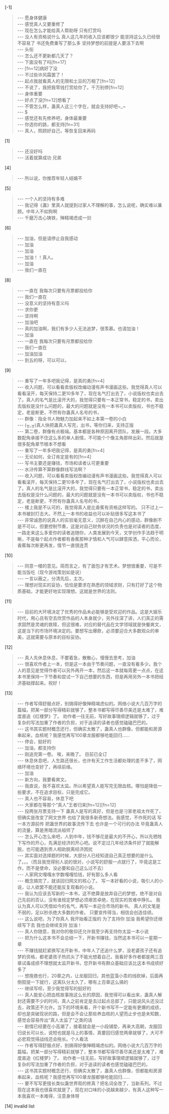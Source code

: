 
[-1] 
>--- 愿身体健康<br>
>--- 感觉真人又要重修了<br>
>--- 现在怎么才能给真人帮助呀 只有打赏吗<br>
>--- 没人有资格说什么 真人这几年的收入应该都很少 能坚持这么久已经很不容易了 书还免费重写了那么多 坚持梦想的前提是人要活下去啊<br>
>--- 头衔<br>
>--- 怎么还不更新都几天了？<br>
>--- 下面没有了吗[fn=17]<br>
>--- [fn=12]病好了没<br>
>--- 不过些许风霜罢了！<br>
>--- 起点我就看真人的无限和土豆的万相了[fn=12]<br>
>--- 不说了，我把我零钱打赏给你了。千万别停[fn=12]<br>
>--- 身体重要<br>
>--- 好点了没[fn=12]想看了<br>
>--- 不管怎么样，蛊真人这三个字在，就会支持好吧~_~<br>
>--- $<br>
>--- 感觉还有先修养吧，身体最重要<br>
>--- 你选你的路，都支持[fn=31]<br>
>--- 真人，照顾好自己，等恢复回来再码<br>

[1] 
>--- 还没好吗<br>
>--- 活着就算成功 兄弟<br>

[4] 
>--- 所以说，你推荐年轻人结婚不<br>

[5] 
>--- 一个人的坚持有多难<br>
>--- 我记得《蛊》里真人就提到过家人不理解的事，怎么说呢，确实难以兼顾。中年人不如狗啊<br>
>--- 千磨万击心铸铁，殚精竭虑成一剑<br>

[6] 
>--- 加油，但是请停止自我感动<br>
>--- 加油<br>
>--- 加油<br>
>--- 加油！！真人。<br>
>--- 加油<br>
>--- 我们一直在<br>

[8] 
>--- 一直在  我每次只要有月票都投给你<br>
>--- 我们一直在<br>
>--- 没意义的坚持有意义吗<br>
>--- 求你更<br>
>--- 坚持啊<br>
>--- 加油吧<br>
>--- 真的加油啊，我们有多少人无法追梦，很羡慕。也请加油！<br>
>--- 加油<br>
>--- 一直在  我每次只要有月票都投给你<br>
>--- 我们一直在<br>
>--- 加油加油<br>
>--- 到五的呀，可以可以，<br>

[9] 
>--- 重写了一年多吧我记得，是真的勇[fn=4]<br>
>--- 收入问题，可以看看卖版权改编动漫有声书漫画这些。我觉得真人可以看看滚开，每天保持二更10多年了，现在名气打出去了，小说版权也卖出去了。真人的名气是比滚开大的，我觉得只要有一本正常书，稳定的书，卖出去版权是没什么问题的，最大的问题就是没有一本书可以卖版权，书也不稳定，老是断更，不然有你蛊真人名号的书，<br>
>--- 群像：指全书人物魅力加起来不如上本第一卷的小白<br>
>--- (╥_╥)真人快把蛊真人写完，出书，等你归来，支持正版<br>
>--- 第二卷，群像有点极端。基本都是各种原因离开团队，发展一段。大多数配角承接不住这么多的单人剧情，不可能个个像主角那样出彩。然后就是很多配角章节根本不想看<br>
>--- 重写了一年多吧我记得，是真的勇[fn=4]<br>
>--- 无论如何，全订肯定是有的[fn=4]<br>
>--- 写书主要还是赚钱，市场和读者认可更重要<br>
>--- 水浒传算不算群像群线写法啊？<br>
>--- 收入问题，可以看看卖版权改编动漫有声书漫画这些。我觉得真人可以看看滚开，每天保持二更10多年了，现在名气打出去了，小说版权也卖出去了。真人的名气是比滚开大的，我觉得只要有一本正常书，稳定的书，卖出去版权是没什么问题的，最大的问题就是没有一本书可以卖版权，书也不稳定，老是断更，不然有你蛊真人名号的书，<br>
>--- 楼上我是不认可的，我觉得真人是比香蕉有资格这样写的。
只不过上一本书被封打击大。不然上一本书的收益也可以补贴很多写这本书了<br>
>--- 非常诚恳的说真人的实验毫无意义，沉醉在自己内心的感动，群像剧不是不可以，但要控制节奏，这是对自己财务状况的负责也是对读者的态度，一路走来这么多爱你的读者追随你，人类发展到今天，文学创作手法趋于明晰，不是每个起点作者都有香蕉那种才情和人气可以肆意挥洒，平心而论，香蕉每次断更再发，情节一直很连贯<br>

[10] 
>--- 同意一楼的意见。简而言之，有了面包才有艺术。梦想很重要，可是不能当饭吃（现今游戏策划如是说）<br>
>--- 一言以蔽之，分清先后，主次。<br>
>--- 理想对现实的妥协，恰恰是要求在熟悉的领域求财，只有打好了这个物质基础，才能更好地实现理想。这就是世界的法则。<br>

[11] 
>--- 目前的大环境决定了优秀的作品未必能够是受欢迎的作品。这是大娱乐时代，用心且有空去欣赏作品的人本身就少，另外往深了讲，人们真正的需求固然是灵魂的救赎，但这很难，对应的替代品在文学领域就是快餐爽文，这是当下的市场环境决定的。要想写出爆款，必须要迎合大多数观众的审美，这就需要与原本的目标妥协。<br>

[12] 
>--- 真人先休息休息，不要着急，散散心，慢慢去思考，加油<br>
>--- 很喜欢作者上一本，但是这一本由于节奏问题，一直没有看多少。我个人的意见是觉得作者可以另外再开一本，然后这一本就每周更一点点，在这本书里保持一下节奏和尝试一下自己想要的东西，但是再用另外一本书把经济基础撑起来。祝好！<br>

[13] 
>--- 作者写得舒服点好，别搞得好像殚精竭虑似的。网络小说大几百万字的篇幅，把某一部分写得精彩就够了，整本书都写得尽善尽美还是太难了，难度直追《红楼梦》了。
劝作者一往无前，写好故事理顺逻辑就够了，过于复杂的写法加重了作者的负担，对于追读的读者也感觉磕磕巴巴的。<br>
>--- 这书其实题材概念还行，但确实太散了，蛊真人也群像，但都能和房源串起来，血核呢？我感觉再写100章龙服都够呛能回归……<br>
>--- 停会，挺好的<br>
>--- 加油，都支持你<br>
>--- 刚追完第一卷。
唉，来晚了。
目前已全订<br>
>--- 休息休息吧，人生路还很长，也许有天工作生活都处理的差不多了，网络环境也变好了，再续前缘。<br>
>--- 加油<br>
>--- 新方向，我要看爽文。<br>
>--- 我直说，我不喜欢太监。所以希望真人能写完无限血核。哪怕是降低一些要求，不在追求目标，只是完成它。<br>
>--- 真人也不容易，休息下吧<br>
>--- 大家都在等那个“真人”王者归来[fn=12][fn=12]<br>
>--- 投两张月票支持一下 蛊真人是写的真好，但是也是刁家老祖太作死了，但确实是改变了网文世界 也给了我很多新奇想法。我感觉，不作死的话 写一本方源前传 把蛊世界的故事流传下去 也许是一个可行的办法 毕竟蛊真人的流量，算是黑暗流派祖师了<br>
>--- 怎么开心怎么来吧，人到中年，钱不够花是最大的不开心，所以先牺牲下写作的开心，先满足经济的开心吧。说不定过几年经济条件好了就能解脱，也可能遇到贵人相助脱离经济困扰<br>
>--- 其实面对选择题的时候，大部分人已经知道自己真正想要的是什么了。。。（而且我觉得别人说的很对，小说写的舒服一点就行了，毕竟这是工作，而不是使命，没必要和自己这么过不去）<br>
>--- 人家网文嘎嘎水字数嘎嘎恰钱，好有那么多人看<br>
>--- 概念搞完了，就该回归网文的核心了。
写一本好看的小说，吸引人的小说，让人欲罢不能还能反复观看的小说。<br>
>--- 我认为应该去写新的一本书，这不绝算是放弃自己的梦想，绝不是对自己先前的否认，没有谁规定梦想必须艰苦卓绝，在现实的苦难中挣扎。
我认为真人可以凭借如今的名气，再写一本迎合市场的新书。
真人的文笔是不弱的，足以秒杀绝大多数的作者。
只要宣传得当，相信会创造佳绩。<br>
>--- 这么说吧，为了你真人 我开始看正版的 为了支持你 加油 我希望你还继续写下去 我也会继续支持 加油！<br>
>--- 真人你随意，我对你的敬仰还允许我至少再支持你太监一本小说<br>
>--- 把为什么这本书不会总结一下，开新书赚钱，当然这本书可以一星期一章<br>
>--- 不赚钱就赶紧换写法开新书，中年人了还追什么梦，没老婆孩子还有追梦的资格，都老婆孩子热炕头了不能光想着自己，我看好多作者都是两三百章试毒成绩不理想就太监开新书，您开新书有群众基础应该比这本书成绩好多了<br>
>--- 想挽救也行，20章之内，让龙服回归，其他蓝藻小乖的线砍掉，后面再倒叙提一下就行，这离队分太久了，哪有上百章这么搞的<br>
>--- 继续写呗，至少我觉得写的挺好的<br>
>--- 真人能安心把血核故事拖这么长的原因，我觉得可以看出来，蛊真人解封还需要不少的时间，真人之前肯定是去过起点总部了，只能说风头还没过去，政策还不允许。当下的环境来看，开个新书写不一定能有更爆的成绩，却也是突破现状的路，但是会不会让那些养血核的人望而止步也是未知数，感觉会容易传出“真人太监了”之类的话<br>
>--- 剧情已经要在小高潮了，接着就会是一小段铺垫，再来大高朝，龙服回归说长可以长，说短也就是马上的事情，真要回归感觉两章就够了，大可不必悲观觉得战线还会拖长。个人看法<br>
>--- 作者写得舒服点好，别搞得好像殚精竭虑似的。网络小说大几百万字的篇幅，把某一部分写得精彩就够了，整本书都写得尽善尽美还是太难了，难度直追《红楼梦》了。
劝作者一往无前，写好故事理顺逻辑就够了，过于复杂的写法加重了作者的负担，对于追读的读者也感觉磕磕巴巴的。<br>
>--- 这书其实题材概念还行，但确实太散了，蛊真人也群像，但都能和房源串起来，血核呢？我感觉再写100章龙服都够呛能回归……<br>
>--- 要不写写更擅长类似蛊世界观的修真？把名词全改了，当新系列。不过现在这本我也很喜欢就是了，现在对口味的小说越来越少，有真人这种写一本我喜欢一本难得，注意身体呀<br>

[14] invalid list
